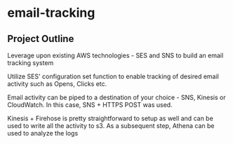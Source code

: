 # email-tracking

## Project Outline 

Leverage upon existing AWS technologies - SES and SNS to build an email tracking system

Utilize SES' configuration set function to enable tracking of desired email activity such as Opens, Clicks etc. 

Email activity can be piped to a destination of your choice - SNS, Kinesis or CloudWatch. In this case, SNS + HTTPS POST was used. 

Kinesis + Firehose is pretty straightforward to setup as well and can be used to write all the activity to s3. As a subsequent step, Athena can be used to analyze the logs